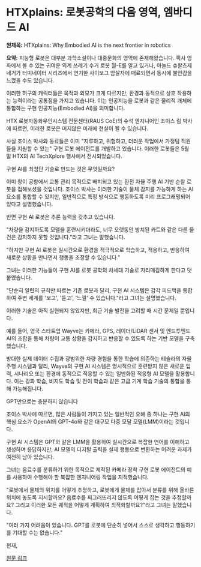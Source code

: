 # HTXplains: 로봇공학의 다음 영역, 엠바디드 AI

**원제목:** HTXplains: Why Embodied AI is the next frontier in robotics

**요약:** 지능형 로봇은 대부분 과학소설이나 대중문화의 영역에 존재해왔습니다. 픽사 영화에서 볼 수 있는 귀여운 외계 쓰레기 수거 로봇 월-E를 알고 있거나, 아놀드 슈왈츠제네거가 터미네이터 시리즈에서 연기한 사이보그 암살자에 매료되면서 동시에 불안감을 느꼈을 수도 있습니다.

이러한 허구의 캐릭터들은 목적과 외모가 크게 다르지만, 환경과 동적으로 상호 작용하는 능력이라는 공통점을 가지고 있습니다. 이는 인공지능을 로봇과 같은 물리적 개체에 통합하는 구현 인공지능(Embodied AI)을 의미합니다.

HTX 로봇자동화무인시스템 전문센터(RAUS CoE)의 수석 엔지니어인 조이스 림 박사에 따르면, 이러한 로봇은 머지않은 미래에 현실이 될 수 있습니다.

사실 조이스 박사와 동료들은 이미 "지루하고, 위험하고, 더러운 작업에서 가정팀 직원들을 지원할 수 있는" 구현 로봇 에이전트를 개발하고 있습니다. 이러한 로봇들은 5월 말 HTX의 AI TechXplore 행사에서 전시되었습니다.

구현 AI를 최첨단 기술로 만드는 것은 무엇일까요?

이미 창이 공항에서 교통 관리 목적으로 배치되고 있는 완전 자율 주행 AI 기반 순찰 로봇을 접해보셨을 것입니다. 조이스 박사는 이러한 기술이 물체 감지를 가능하게 하는 AI 요소를 통합할 수 있지만, 일반적으로 특정 방식으로 행동하도록 미리 프로그래밍되어 있다고 설명했습니다.

반면 구현 AI 로봇은 추론 능력을 갖추고 있습니다.

"차량을 감지하도록 모델을 훈련시키더라도, 너무 오랫동안 방치된 카트와 같은 다른 물건은 감지하지 못할 것입니다."라고 그녀는 말했습니다.

"하지만 구현 AI 로봇은 실시간으로 환경을 적극적으로 학습하고, 적응하고, 반응하여 새로운 상황을 만나면서 행동을 조정할 수 있습니다."

그녀는 이러한 기능들이 구현 AI를 로봇 공학의 차세대 기술로 자리매김하게 한다고 덧붙였습니다.

"단순히 일련의 규칙만 따르는 기존 로봇과 달리, 구현 AI 시스템은 감각 피드백을 통합하여 주변 세계를 '보고', '듣고', '느낄' 수 있습니다."라고 그녀는 설명했습니다.

이러한 기술은 아직 실현되지 않았지만, 최근 기술 발전을 고려할 때 시간 문제일 뿐입니다.

예를 들어, 영국 스타트업 Wayve는 카메라, GPS, 레이더/LiDAR 센서 및 엔드투엔드 AI의 조합을 통해 차량이 교통 상황을 감지하고 반응할 수 있도록 하는 기반 모델을 구축했습니다.

방대한 실제 데이터 수집과 광범위한 차량 경험을 통한 학습에 의존하는 테슬라의 자율 주행 시스템과 달리, Wayve의 구현 AI 시스템은 명시적으로 훈련받지 않은 새로운 입력, 시나리오 또는 환경에 동적으로 적응할 수 있는 일반화된 적응형 AI 모델을 활용합니다. 이는 강화 학습, 비지도 학습 및 전이 학습과 같은 고급 기계 학습 기술의 통합을 통해 가능해집니다.

GPT만으로는 충분하지 않습니다

조이스 박사에 따르면, 많은 사람들이 가지고 있는 일반적인 오해 중 하나는 구현 AI의 핵심 요소가 OpenAI의 GPT-4o와 같은 대규모 다중 모달 모델(LMM)이라는 것입니다.

구현 AI 시스템은 GPT와 같은 LMM을 활용하여 실시간으로 복잡한 언어를 이해하고 생성하며 응답하지만, AI 모델의 디지털 출력을 실제 행동으로 변환하는 어려운 과제가 여전히 남아 있습니다.

그녀는 음료수를 분류하기 위한 목적으로 제작된 카메라 장착 구현 로봇 에이전트의 예를 사용하여 수행해야 할 복잡한 엔지니어링 작업을 지적했습니다.

"로봇에서 물체의 위치를 어떻게 추정하고, 로봇에게 물체를 잡아서 분류를 위해 올바른 위치에 놓도록 지시할까요? 음료수를 찌그러뜨리지 않도록 어떻게 잡는 것을 추정할까요? 그리고 이러한 모든 궤적을 어떻게 계획하여 최적화할까요?"라고 그녀는 말했습니다.

"여러 가지 어려움이 있습니다. GPT를 로봇에 단순히 넣어서 스스로 생각하고 행동하기를 기대할 수는 없습니다."

현재,

[원문 링크](https://www.htx.gov.sg/whats-happening/all-news---events/all-news/2025/htxplains-why-embodied-ai-is-the-next-frontier-in-robotics)
